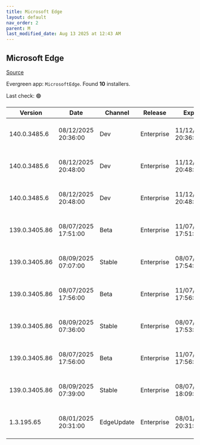 ```yaml
---
title: Microsoft Edge
layout: default
nav_order: 2
parent: M
last_modified_date: Aug 13 2025 at 12:43 AM
---
```


## Microsoft Edge

[Source](https://www.microsoft.com/edge)

Evergreen app: `MicrosoftEdge`. Found **10** installers.

Last check: 🟢

| Version       | Date                | Channel    | Release    | Expiry              | SHA256                                                           | Size   | Architecture | Type | URI                                                                                                                                                                                                                                                                                                                      |
| ------------- | ------------------- | ---------- | ---------- | ------------------- | ---------------------------------------------------------------- | ------ | ------------ | ---- | ------------------------------------------------------------------------------------------------------------------------------------------------------------------------------------------------------------------------------------------------------------------------------------------------------------------------ |
| 140.0.3485.6  | 08/12/2025 20:36:00 | Dev        | Enterprise | 11/12/2025 20:36:00 | 9FA26273F6D1BA8F28FE43709ED4F5C4B0E2AF254126A543E30384C47306743E | 187.62 | arm64        | msi  | [https://msedge.sf.dl.delivery.mp.microsoft.com/filestreamingservice/files/3758c7d7-2f1b-4927-bc2e-a55de5315810/MicrosoftEdgeDevEnterpriseARM64.msi](https://msedge.sf.dl.delivery.mp.microsoft.com/filestreamingservice/files/3758c7d7-2f1b-4927-bc2e-a55de5315810/MicrosoftEdgeDevEnterpriseARM64.msi)                 |
| 140.0.3485.6  | 08/12/2025 20:48:00 | Dev        | Enterprise | 11/12/2025 20:48:00 | 160E7BB0D89C288A3FEE21847C5F532B24C992825D08A4C2E22EAB9BF6F13AE9 | 182.8  | x64          | msi  | [https://msedge.sf.dl.delivery.mp.microsoft.com/filestreamingservice/files/8608002d-2a23-4a19-903b-e94cbe173457/MicrosoftEdgeDevEnterpriseX64.msi](https://msedge.sf.dl.delivery.mp.microsoft.com/filestreamingservice/files/8608002d-2a23-4a19-903b-e94cbe173457/MicrosoftEdgeDevEnterpriseX64.msi)                     |
| 140.0.3485.6  | 08/12/2025 20:48:00 | Dev        | Enterprise | 11/12/2025 20:48:00 | EE1B5524AABD1E5A2C7DF927F6B29864163D4F3C6521E57705E176063A663B12 | 163.59 | x86          | msi  | [https://msedge.sf.dl.delivery.mp.microsoft.com/filestreamingservice/files/51f8e598-bf6e-4982-ad48-cb5484036efa/MicrosoftEdgeDevEnterpriseX86.msi](https://msedge.sf.dl.delivery.mp.microsoft.com/filestreamingservice/files/51f8e598-bf6e-4982-ad48-cb5484036efa/MicrosoftEdgeDevEnterpriseX86.msi)                     |
| 139.0.3405.86 | 08/07/2025 17:51:00 | Beta       | Enterprise | 11/07/2025 17:51:00 | 2E77203234DFC4C401DFB58CED6E2616DD323C40423C56802B5A93C169706907 | 186.02 | arm64        | msi  | [https://msedge.sf.dl.delivery.mp.microsoft.com/filestreamingservice/files/82880526-a837-4f83-a361-1f55c960204a/MicrosoftEdgeBetaEnterpriseARM64.msi](https://msedge.sf.dl.delivery.mp.microsoft.com/filestreamingservice/files/82880526-a837-4f83-a361-1f55c960204a/MicrosoftEdgeBetaEnterpriseARM64.msi)               |
| 139.0.3405.86 | 08/09/2025 07:07:00 | Stable     | Enterprise | 08/07/2026 17:54:00 | 8994F06FE0F8D27D7ACCA4F248E21D24FEFD4CC5B3DA11B4183BE45A6CDCA4AA | 186.02 | arm64        | msi  | [https://msedge.sf.dl.delivery.mp.microsoft.com/filestreamingservice/files/e8309a50-5faf-42a9-bb1c-de95a78cdc9c/MicrosoftEdgeEnterpriseARM64.msi](https://msedge.sf.dl.delivery.mp.microsoft.com/filestreamingservice/files/e8309a50-5faf-42a9-bb1c-de95a78cdc9c/MicrosoftEdgeEnterpriseARM64.msi)                       |
| 139.0.3405.86 | 08/07/2025 17:56:00 | Beta       | Enterprise | 11/07/2025 17:56:00 | ACF4D522AE0A09AB73EE6B5C9FA5F31BB8820FD2B0CF6BE1ECF143FD49FE6B1B | 180.07 | x64          | msi  | [https://msedge.sf.dl.delivery.mp.microsoft.com/filestreamingservice/files/a4b14322-2f65-4e8a-ac4f-7616c8388904/MicrosoftEdgeBetaEnterpriseX64.msi](https://msedge.sf.dl.delivery.mp.microsoft.com/filestreamingservice/files/a4b14322-2f65-4e8a-ac4f-7616c8388904/MicrosoftEdgeBetaEnterpriseX64.msi)                   |
| 139.0.3405.86 | 08/09/2025 07:36:00 | Stable     | Enterprise | 08/07/2026 17:53:00 | 4D4BB25526CFA6E91B22344D734ADE6C56A037EE4D1B43BA11DD93B39355BC46 | 180.07 | x64          | msi  | [https://msedge.sf.dl.delivery.mp.microsoft.com/filestreamingservice/files/b952218e-24c5-4116-a0e2-e0455dd346b4/MicrosoftEdgeEnterpriseX64.msi](https://msedge.sf.dl.delivery.mp.microsoft.com/filestreamingservice/files/b952218e-24c5-4116-a0e2-e0455dd346b4/MicrosoftEdgeEnterpriseX64.msi)                           |
| 139.0.3405.86 | 08/07/2025 17:56:00 | Beta       | Enterprise | 11/07/2025 17:56:00 | 2FD10732D56AC6B107D55E5035873815346D75E04AC80CFD7333985F07A4BACF | 162.61 | x86          | msi  | [https://msedge.sf.dl.delivery.mp.microsoft.com/filestreamingservice/files/8b85aa1a-1d62-47b4-8a70-83f1bae4416c/MicrosoftEdgeBetaEnterpriseX86.msi](https://msedge.sf.dl.delivery.mp.microsoft.com/filestreamingservice/files/8b85aa1a-1d62-47b4-8a70-83f1bae4416c/MicrosoftEdgeBetaEnterpriseX86.msi)                   |
| 139.0.3405.86 | 08/09/2025 07:39:00 | Stable     | Enterprise | 08/07/2026 18:09:00 | 34A7E330CACF6F6B2CB6B00AA5112E30C16098EF57C4B09BFAD040F633A4D6FD | 162.61 | x86          | msi  | [https://msedge.sf.dl.delivery.mp.microsoft.com/filestreamingservice/files/26dafba0-d9cb-418e-9c92-cc50a37d2755/MicrosoftEdgeEnterpriseX86.msi](https://msedge.sf.dl.delivery.mp.microsoft.com/filestreamingservice/files/26dafba0-d9cb-418e-9c92-cc50a37d2755/MicrosoftEdgeEnterpriseX86.msi)                           |
| 1.3.195.65    | 08/01/2025 20:31:00 | EdgeUpdate | Enterprise | 08/01/2026 20:31:00 | A5D95D381321AFC4D15A69309B94F164BB1FE37586A1C49FF096F55F71576BC7 | 1.57   | x86          | exe  | [https://msedge.sf.dl.delivery.mp.microsoft.com/filestreamingservice/files/b51369c7-f2df-41c8-a7c3-c333d464bf3f/MicrosoftEdgeUpdateSetup_X86_1.3.195.65.exe](https://msedge.sf.dl.delivery.mp.microsoft.com/filestreamingservice/files/b51369c7-f2df-41c8-a7c3-c333d464bf3f/MicrosoftEdgeUpdateSetup_X86_1.3.195.65.exe) |
